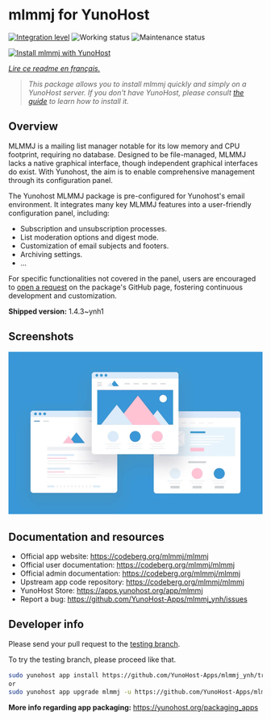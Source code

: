 <!--
N.B.: This README was automatically generated by https://github.com/YunoHost/apps/tree/master/tools/README-generator
It shall NOT be edited by hand.
-->

# mlmmj for YunoHost

[![Integration level](https://dash.yunohost.org/integration/mlmmj.svg)](https://dash.yunohost.org/appci/app/mlmmj) ![Working status](https://ci-apps.yunohost.org/ci/badges/mlmmj.status.svg) ![Maintenance status](https://ci-apps.yunohost.org/ci/badges/mlmmj.maintain.svg)

[![Install mlmmj with YunoHost](https://install-app.yunohost.org/install-with-yunohost.svg)](https://install-app.yunohost.org/?app=mlmmj)

*[Lire ce readme en français.](./README_fr.md)*

> *This package allows you to install mlmmj quickly and simply on a YunoHost server.
If you don't have YunoHost, please consult [the guide](https://yunohost.org/#/install) to learn how to install it.*

## Overview

MLMMJ is a mailing list manager notable for its low memory and CPU footprint, requiring no database. Designed to be file-managed, MLMMJ lacks a native graphical interface, though independent graphical interfaces do exist. With Yunohost, the aim is to enable comprehensive management through its configuration panel.

The Yunohost MLMMJ package is pre-configured for Yunohost's email environment. It integrates many key MLMMJ features into a user-friendly configuration panel, including:

* Subscription and unsubscription processes.
* List moderation options and digest mode.
* Customization of email subjects and footers.
* Archiving settings.
* ...

For specific functionalities not covered in the panel, users are encouraged to [open a request](https://github.com/YunoHost-Apps/mlmmj_ynh/issues) on the package's GitHub page, fostering continuous development and customization.


**Shipped version:** 1.4.3~ynh1

## Screenshots

![Screenshot of mlmmj](./doc/screenshots/example.jpg)

## Documentation and resources

* Official app website: <https://codeberg.org/mlmmj/mlmmj>
* Official user documentation: <https://codeberg.org/mlmmj/mlmmj>
* Official admin documentation: <https://codeberg.org/mlmmj/mlmmj>
* Upstream app code repository: <https://codeberg.org/mlmmj/mlmmj>
* YunoHost Store: <https://apps.yunohost.org/app/mlmmj>
* Report a bug: <https://github.com/YunoHost-Apps/mlmmj_ynh/issues>

## Developer info

Please send your pull request to the [testing branch](https://github.com/YunoHost-Apps/mlmmj_ynh/tree/testing).

To try the testing branch, please proceed like that.

``` bash
sudo yunohost app install https://github.com/YunoHost-Apps/mlmmj_ynh/tree/testing --debug
or
sudo yunohost app upgrade mlmmj -u https://github.com/YunoHost-Apps/mlmmj_ynh/tree/testing --debug
```

**More info regarding app packaging:** <https://yunohost.org/packaging_apps>
